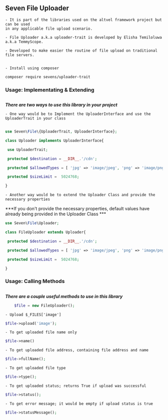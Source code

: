 ## Seven File Uploader
	
	- It is part of the libraries used on the altvel framework project but can be used 
	in any applicable file upload scenario.

	- File Uploader a.k.a uploader-trait is developed by Elisha Temiloluwa a.k.a TemmyScope.

	- Developed to make easier the routine of file upload on traditional file servers.

 
	- Install using composer
```bash
composer require sevens/uploader-trait
```
### Usage: Implementating & Extending
##

***There are two ways to use this library in your project***

	- One way would be to Implement the UploaderInterface and use the UploaderTrait in your class

```php

use Seven\File\{UploaderTrait, UploaderInterface};

class Uploader implements UploaderInterface{

 use UploaderTrait;

 protected $destination = __DIR__.'/cdn';

 protected $allowedTypes = [ 'jpg' => 'image/jpeg', 'png' => 'image/png' ];

 protected $sizeLimit =  5024768;

}
```

	- Another way would be to extend the Uploader Class and provide the necessary properties

***If you don't provide the necessary properties, default values have already being provided in the Uploader Class ***

```php
use Seven\File\Uploader;

class FileUploader extends Uploader{

 protected $destination = __DIR__.'/cdn';

 protected $allowedTypes = [ 'jpg' => 'image/jpeg', 'png' => 'image/png' ];

 protected $sizeLimit =  5024768;

}
```	

### Usage: Calling Methods
##

***There are a couple useful methods to use in this library***

```php
	$file = new FileUploader();
```

	- Upload $_FILES['image']
```php
$file->upload('image'); 
```

	- To get uploaded file name only
```php
$file->name()
```

	- To get uploaded file address, containing file address and name
```php
$file->fullName(); 
```

	- To get uploaded file type
```php
$file->type();
```
	- To get uploaded status; returns True if upload was successful
```php
$file->status();
```

	- To get error message; it would be empty if upload status is true
```php
$file->statusMessage();
```